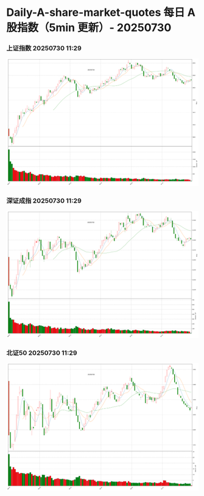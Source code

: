 
# Daily-A-share-market-quotes 每日 A 股指数（5min 更新）- 20250730

### 上证指数 20250730 11:29
![](./fig/2025/7/20250730-sh000001.png)

### 深证成指 20250730 11:29
![](./fig/2025/7/20250730-sz399001.png)

### 北证50 20250730 11:29
![](./fig/2025/7/20250730-bj899050.png)
